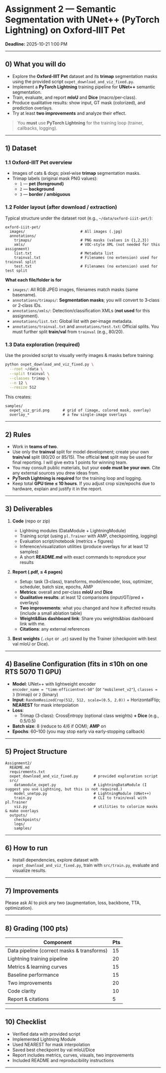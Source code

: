 # Assignment 2 — Semantic Segmentation with UNet++ (PyTorch Lightning) on Oxford‑IIIT Pet

**Deadline:** 2025-10-21 1:00 PM 


---

## 0) What you will do
- Explore the **Oxford‑IIIT Pet** dataset and its **trimap** segmentation masks using the provided script `oxpet_download_and_viz_fixed.py`.
- Implement a **PyTorch Lightning** training pipeline for **UNet++** semantic segmentation.
- Train, evaluate, and report **mIoU** and **Dice** (macro/per‑class).
- Produce qualitative results: show input, GT mask (colorized), and prediction overlays.
- Try at least **two improvements** and analyze their effect.

> You **must** use **PyTorch Lightning** for the training loop (trainer, callbacks, logging).

---

## 1) Dataset

### 1.1 Oxford‑IIIT Pet overview
- Images of cats & dogs; pixel‑wise **trimap** segmentation masks.  
- Trimap labels (original mask PNG values):
  - `1` — **pet (foreground)**
  - `2` — **background**
  - `3` — **border / ambiguous**


### 1.2 Folder layout (after download / extraction)
Typical structure under the dataset root (e.g., `~/data/oxford-iiit-pet/`):
```
oxford-iiit-pet/
  images/                         # All images (.jpg)
  annotations/
    trimaps/                      # PNG masks (values in {1,2,3})
    xmls/                         # VOC-style XML (not needed for this assignment)
    list.txt                      # Metadata list
    trainval.txt                  # Filenames (no extension) used for trainval split
    test.txt                      # Filenames (no extension) used for test split
```
**What each file/folder is for**
- `images/`: All RGB JPEG images, filenames match masks (same basename).
- `annotations/trimaps/`: **Segmentation masks**; you will convert to 3‑class or 2‑class IDs.
- `annotations/xmls/`: Detection/classification XMLs (**not used** for this assignment).
- `annotations/list.txt`: Global list with per‑image metadata.
- `annotations/trainval.txt` and `annotations/test.txt`: Official splits. You must further split **train/val** from `trainval` (e.g., 80/20).

### 1.3 Data exploration (required)
Use the provided script to visually verify images & masks before training:
```bash
python oxpet_download_and_viz_fixed.py \
  --root ~/data \
  --split trainval \
  --classes trimap \
  --n 12 \
  --resize 512
```
This creates:
```
samples/
  oxpet_viz_grid.png      # grid of (image, colored mask, overlay)
  overlay_*               # a few single-image overlays
```

---

## 2) Rules
- Work in **teams of two**.
- Use only the **trainval** split for model development; create your own **train/val** split (80/20 or 85/15). The official **test** split may be used for final reporting. I will give extra 1 points for winning team.
- You may consult public materials, but your **code must be your own**. Cite any external sources you drew ideas from.
- **PyTorch Lightning is required** for the training loop and logging.
- Keep total **GPU time ≤ 10 hours**. If you adjust crop size/epochs due to hardware, explain and justify it in the report.

---

## 3) Deliverables

1. **Code** (repo or zip)
   - Lightning modules (DataModule + LightningModule)
   - Training script (using `pl.Trainer` with AMP, checkpointing, logging)
   - Evaluation script/notebook (metrics + figures)
   - Inference/visualization utilities (produce overlays for at least 12 samples)
   - A short **README.md** with exact commands to reproduce your results

2. **Report (.pdf, ≤ 4 pages)**
   - Setup: task (3‑class), transforms, model/encoder, loss, optimizer, scheduler, batch size, epochs, AMP
   - **Metrics**: overall and per‑class **mIoU** and **Dice**
   - **Qualitative results**: at least 12 comparisons (input/GT/pred + overlays)
   - **Two improvements**: what you changed and how it affected results (include a small ablation table)
   - **Weight&Bias dashboard link**: Share you weights&bias dashboard link with me.
   - **Citations**: any external references

3. **Best weights** (`.ckpt` or `.pt`) saved by the Trainer (checkpoint with best val mIoU or Dice).

---

## 4) Baseline Configuration (fits in ≤10h on one RTS 5070 TI GPU)
- **Model**: UNet++ with lightweight encoder  
  `encoder_name = "timm-efficientnet-b0"` (or `"mobilenet_v2"`), `classes = 3` (trimap) or `2` (binary)
- **Input**: `RandomResizedCrop(512, 512, scale=(0.5, 2.0))` + HorizontalFlip; **NEAREST** for mask interpolation
- **Loss**:
  - Trimap (3‑class): CrossEntropy (optional class weights) **+ Dice** (e.g., 0.5/0.5)
- **Batch size**: 8 (reduce to 4/6 if OOM); **AMP** on
- **Epochs**: 60–100 (you may stop early via early‑stopping callback)

---

## 5) Project Structure
```
Assignment2/
  README.md
  requirements.txt
  oxpet_download_and_viz_fixed.py       # provided exploration script
  src/
    datamodule_oxpet.py                 # LightningDataModule (I suggest you use Lightning, but this is not required.)
    model_unetpp.py                     # LightningModule (UNet++)
    train.py                            # CLI to train/eval with pl.Trainer
    viz.py                              # utilities to colorize masks & make overlays
  outputs/
    checkpoints/
    logs/
    samples/
```

---

## 6) How to run
- Install dependencies, explore dataset with `oxpet_download_and_viz_fixed.py`, train with `src/train.py`, evaluate and visualize results.

---

## 7) Improvements
Please ask AI to pick any two (augmentation, loss, backbone, TTA, optimization).

---

## 8) Grading (100 pts)
| Component | Pts |
|-----------|-----|
| Data pipeline (correct masks & transforms) | 15 |
| Lightning training pipeline | 20 |
| Metrics & learning curves | 15 |
| Baseline performance | 15 |
| Two improvements | 20 |
| Code clarity | 10 |
| Report & citations | 5 |

---

## 10) Checklist
- Verified data with provided script  
- Implemented Lightning Module  
- Used NEAREST for mask interpolation  
- Saved best checkpoint by val mIoU/Dice  
- Report includes metrics, curves, visuals, two improvements  
- Included README and reproducibility instructions

---

